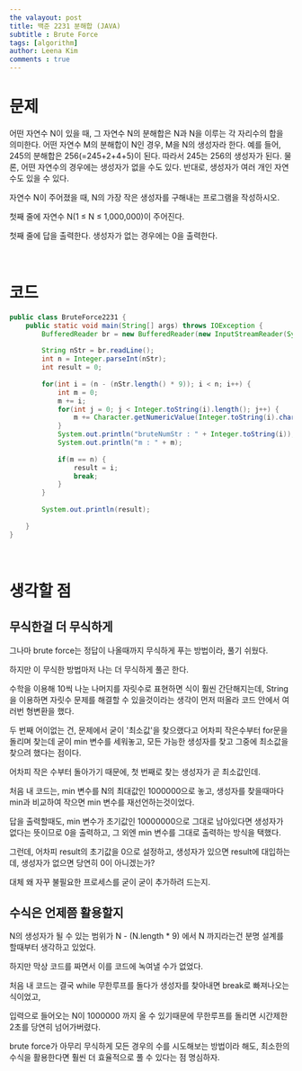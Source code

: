 ```yaml
---
the valayout: post
title: 백준 2231 분해합 (JAVA)
subtitle : Brute Force 
tags: [algorithm]
author: Leena Kim
comments : true
---
```




# 문제

어떤 자연수 N이 있을 때, 그 자연수 N의 분해합은 N과 N을 이루는 각 자리수의 합을 의미한다. 어떤 자연수 M의 분해합이 N인 경우, M을 N의 생성자라 한다. 예를 들어, 245의 분해합은 256(=245+2+4+5)이 된다. 따라서 245는 256의 생성자가 된다. 물론, 어떤 자연수의 경우에는 생성자가 없을 수도 있다. 반대로, 생성자가 여러 개인 자연수도 있을 수 있다.

자연수 N이 주어졌을 때, N의 가장 작은 생성자를 구해내는 프로그램을 작성하시오.

첫째 줄에 자연수 N(1 ≤ N ≤ 1,000,000)이 주어진다.

첫째 줄에 답을 출력한다. 생성자가 없는 경우에는 0을 출력한다.

<br>

# 코드

```java
public class BruteForce2231 {
	public static void main(String[] args) throws IOException {
		BufferedReader br = new BufferedReader(new InputStreamReader(System.in));
		
		String nStr = br.readLine();
		int n = Integer.parseInt(nStr);
		int result = 0;
		
		for(int i = (n - (nStr.length() * 9)); i < n; i++) {
			int m = 0;
			m += i;
			for(int j = 0; j < Integer.toString(i).length(); j++) {
				m += Character.getNumericValue(Integer.toString(i).charAt(j));
			}
			System.out.println("bruteNumStr : " + Integer.toString(i));
			System.out.println("m : " + m);
			 
			if(m == n) {
				result = i;
				break;
			}
		}
		
		System.out.println(result);
		
	}
}

```

<br>

# 생각할 점

## 무식한걸 더 무식하게

그나마 brute force는 정답이 나올때까지 무식하게 푸는 방법이라, 풀기 쉬웠다.

하지만 이 무식한 방법마저 나는 더 무식하게 풀곤 한다.

수학을 이용해 10씩 나눈 나머지를 자릿수로 표현하면 식이 훨씬 간단해지는데, String을 이용하면 자릿수 문제를 해결할 수 있을것이라는 생각이 먼저 떠올라 코드 안에서 여러번 형변환을 했다. 

두 번째 어이없는 건, 문제에서 굳이 '최소값'을 찾으랬다고 어차피 작은수부터 for문을 돌리며 찾는데 굳이 min 변수를 세워놓고, 모든 가능한 생성자를 찾고 그중에 최소값을 찾으려 했다는 점이다.

어차피 작은 수부터 돌아가기 때문에, 첫 번째로 찾는 생성자가 곧 최소값인데.

처음 내 코드는, min 변수를 N의 최대값인 1000000으로 놓고, 생성자를 찾을때마다 min과 비교하여 작으면 min 변수를 재선언하는것이었다.

답을 출력할때도, min 변수가 초기값인 10000000으로 그대로 남아있다면 생성자가 없다는 뜻이므로 0을 출력하고, 그 외엔 min 변수를 그대로 출력하는 방식을 택했다.

그런데, 어차피 result의 초기값을 0으로 설정하고, 생성자가 있으면 result에 대입하는데, 생성자가 없으면 당연히 0이 아니겠는가?

대체 왜 자꾸 불필요한 프로세스를 굳이 굳이 추가하려 드는지. 



## 수식은 언제쯤 활용할지

N의 생성자가 될 수 있는 범위가 N - (N.length * 9) 에서 N 까지라는건 분명 설계를 할때부터 생각하고 있었다.

하지만 막상 코드를 짜면서 이를 코드에 녹여낼 수가 없었다.

처음 내 코드는 결국 while 무한루프를 돌다가 생성자를 찾아내면 break로 빠져나오는 식이었고,

입력으로 들어오는 N이 1000000 까지 올 수 있기때문에 무한루프를 돌리면 시간제한 2초를 당연히 넘어가버렸다.

brute force가 아무리 무식하게 모든 경우의 수를 시도해보는 방법이라 해도, 최소한의 수식을 활용한다면 훨씬 더 효율적으로 풀 수 있다는 점 명심하자. 